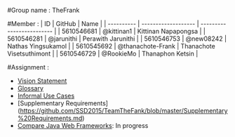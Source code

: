 #Group name : TheFrank

#Member :
| ID | GitHub | Name |
| ---------- | ------------------- | ------------------------- |
| 5610546681 | @kittinan1 | Kittinan Napapongsa |
| 5610546281 | @jarunithi | Perawith Jarunithi |
| 5610546753 | @new08242 | Nathas Yingsukamol |
| 5610545692 | @thanachote-Frank | Thanachote Visetsuthimont |
| 5610546729 | @RookieMo | Thanaphon Ketsin |

#Assignment :
* [Vision Statement](https://github.com/SSD2015/TeamTheFank/blob/master/VisionStatement.md)
* [Glossary](https://github.com/SSD2015/TeamTheFank/blob/master/Glossary.md)
* [Informal Use Cases](InformalUsecase.md)
* [Supplementary Requirements] (https://github.com/SSD2015/TeamTheFank/blob/master/Supplementary%20Requirements.md)
* [Compare Java Web Frameworks](https://docs.google.com/document/d/1o8bMPrYDwTdEttYjW-ho9TOFRJf3J8HkiTGMGTgfWfw/edit?usp=sharing): In progress
